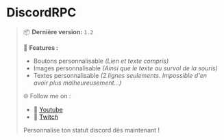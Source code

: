 # DiscordRPC
> 📦 **Dernière version:** `1.2`
> 
> 🧾 **Features :**
> - Boutons personnalisable _(Lien et texte compris)_
> - Images personnalisable _(Ainsi que le texte au survol de la souris)_
> - Textes personnalisable _(2 lignes seulements. Impossible d'en avoir plus malheureusement...)_
> 
> 🌐 Follow me on :
> - 🎥 [Youtube](https://youtube.com/c/Zeynix)
> - 🔴 [Twitch](https://twitch.tv/ZeynixTV)
> 
> Personnalise ton statut discord dès maintenant !
